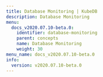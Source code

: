 ```yaml
---
title: Database Monitoring | KubeDB
description: Database Monitoring
menu:
  docs_v2020.07.10-beta.0:
    identifier: database-monitoring
    parent: concepts
    name: Database Monitoring
    weight: 30
menu_name: docs_v2020.07.10-beta.0
info:
  version: v2020.07.10-beta.0
---
```


